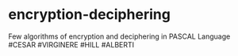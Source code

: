 # encryption-deciphering
Few algorithms of encryption and deciphering in PASCAL Language
#CESAR
#VIRGINERE
#HILL
#ALBERTI
